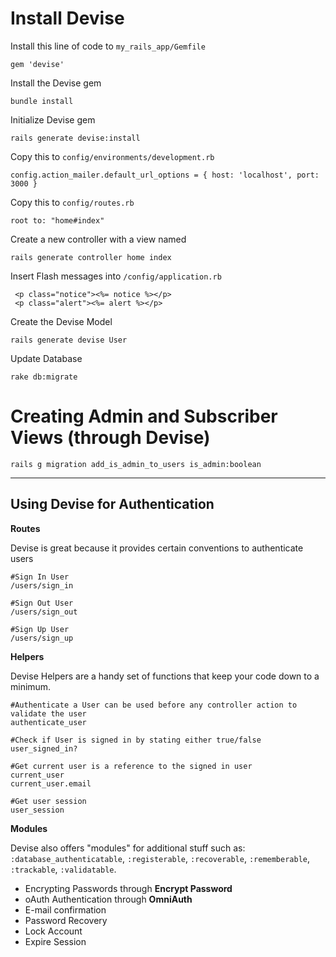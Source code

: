 # Install Devise

Install this line of code to ```my_rails_app/Gemfile```
```language-bash
gem 'devise'
```

Install the Devise gem
```language-bash
bundle install 
```

Initialize Devise gem
```language-bash
rails generate devise:install
```

Copy this to ```config/environments/development.rb```
```language-bash
config.action_mailer.default_url_options = { host: 'localhost', port: 3000 } 
```


Copy this to ```config/routes.rb```
```language-bash
root to: "home#index"
```

Create a new <home> controller with a view named <index>
```language-bash
rails generate controller home index
```

Insert Flash messages into ```/config/application.rb```
```language-bash
 <p class="notice"><%= notice %></p>
 <p class="alert"><%= alert %></p>
```


Create the Devise Model
```language-bash
rails generate devise User
```

Update Database
```language-bash
rake db:migrate
```

# Creating Admin and Subscriber Views (through Devise)
```
rails g migration add_is_admin_to_users is_admin:boolean
```


---


## Using Devise for Authentication

**Routes**

Devise is great because it provides certain conventions to authenticate users

```language-bash
#Sign In User
/users/sign_in

#Sign Out User
/users/sign_out

#Sign Up User
/users/sign_up
```

**Helpers**

Devise Helpers are a handy set of functions that keep your code down to a minimum.

```language-bash
#Authenticate a User can be used before any controller action to validate the user
authenticate_user

#Check if User is signed in by stating either true/false
user_signed_in?

#Get current user is a reference to the signed in user
current_user
current_user.email

#Get user session 
user_session
```

**Modules**

Devise also offers "modules" for additional stuff such as: ```:database_authenticatable```, ```:registerable```, ```:recoverable```, ```:rememberable```, ```:trackable```, ```:validatable```. 

- Encrypting Passwords through **Encrypt Password**
- oAuth Authentication through **OmniAuth**
- E-mail confirmation
- Password Recovery
- Lock Account
- Expire Session

